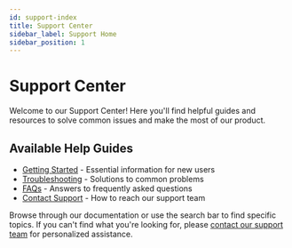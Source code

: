 ```yaml
---
id: support-index
title: Support Center
sidebar_label: Support Home
sidebar_position: 1
---
```


# Support Center

Welcome to our Support Center! Here you'll find helpful guides and resources to solve common issues and make the most of our product.

## Available Help Guides

- [Getting Started](./getting-started.md) - Essential information for new users
- [Troubleshooting](./troubleshooting.md) - Solutions to common problems
- [FAQs](./faqs.md) - Answers to frequently asked questions
- [Contact Support](./contact.md) - How to reach our support team

Browse through our documentation or use the search bar to find specific topics. If you can't find what you're looking for, please [contact our support team](./contact.md) for personalized assistance. 